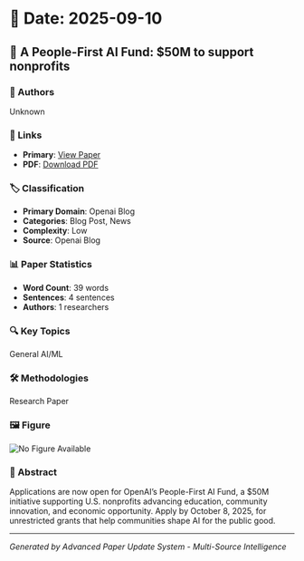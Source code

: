 # 📅 Date: 2025-09-10

## 📄 A People-First AI Fund: $50M to support nonprofits

### 👥 Authors
Unknown

### 🔗 Links
- **Primary**: [View Paper](https://openai.com/index/people-first-ai-fund)
- **PDF**: [Download PDF](https://arxiv.org/pdf/.pdf) 



### 🏷️ Classification
- **Primary Domain**: Openai Blog
- **Categories**: Blog Post, News
- **Complexity**: Low
- **Source**: Openai Blog

### 📊 Paper Statistics
- **Word Count**: 39 words
- **Sentences**: 4 sentences
- **Authors**: 1 researchers

### 🔍 Key Topics
General AI/ML

### 🛠️ Methodologies
Research Paper

### 🖼️ Figure
![No Figure Available](https://img.shields.io/badge/Figure-Not_Available-lightgrey?style=for-the-badge)

### 📝 Abstract
Applications are now open for OpenAI’s People-First AI Fund, a $50M initiative supporting U.S. nonprofits advancing education, community innovation, and economic opportunity. Apply by October 8, 2025, for unrestricted grants that help communities shape AI for the public good.

---
*Generated by Advanced Paper Update System - Multi-Source Intelligence*
